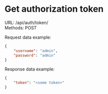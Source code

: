 # Get authorization token

URL: /api/auth/token/\
Methods: POST

Request data example:
```json
{
    "username": "admin",
    "password": "admin"
}
```

Response data example:
```json
{
    "token": "<some token>"
}
```
